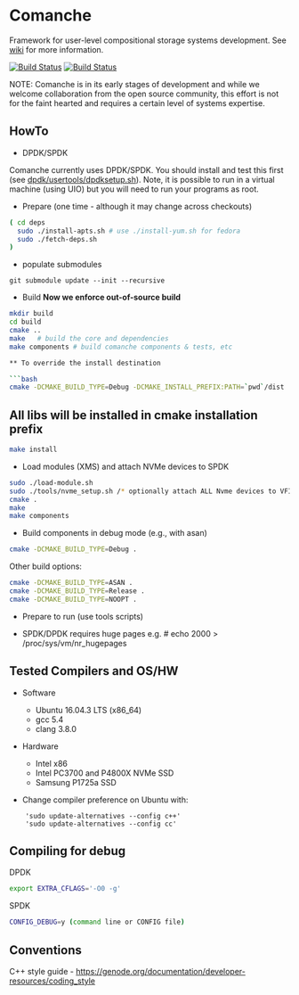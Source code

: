 # Comanche
Framework for user-level compositional storage systems development. See [wiki](https://github.com/IBM/comanche/wiki) for more information.

[![Build Status](https://travis-ci.com/IBM/comanche.svg?branch=master)](https://travis-ci.com/IBM/comanche)
[![Build Status](https://travis-ci.com/IBM/comanche.svg?branch=unstable)](https://travis-ci.com/IBM/comanche)

NOTE: Comanche is in its early stages of development and while we welcome collaboration from the open source community, this effort is not for the faint hearted and requires a certain level of systems expertise.


HowTo
-----

* DPDK/SPDK

Comanche currently uses DPDK/SPDK.  You should install and test this
first (see [dpdk/usertools/dpdksetup.sh](https://github.com/spdk/dpdk/blob/spdk-17.05/usertools/dpdk-setup.sh)).  Note, it is possible to run
in a virtual machine (using UIO) but you will need to run your
programs as root.

* Prepare (one time - although it may change across checkouts)

```bash
( cd deps
  sudo ./install-apts.sh # use ./install-yum.sh for fedora
  sudo ./fetch-deps.sh
)
```

* populate submodules
```
git submodule update --init --recursive
```


* Build
**Now we enforce out-of-source build**

```bash
mkdir build
cd build
cmake ..
make   # build the core and dependencies
make components # build comanche components & tests, etc

** To override the install destination

```bash
cmake -DCMAKE_BUILD_TYPE=Debug -DCMAKE_INSTALL_PREFIX:PATH=`pwd`/dist ..
```

## All libs will be installed in cmake installation prefix

```bash
make install
```

* Load modules (XMS) and attach NVMe devices to SPDK 
```bash
sudo ./load-module.sh
sudo ./tools/nvme_setup.sh /* optionally attach ALL Nvme devices to VFIO */
cmake .
make
make components
```

* Build components in debug mode (e.g., with asan)

```bash
cmake -DCMAKE_BUILD_TYPE=Debug .
```

Other build options:

```bash
cmake -DCMAKE_BUILD_TYPE=ASAN .
cmake -DCMAKE_BUILD_TYPE=Release .
cmake -DCMAKE_BUILD_TYPE=NOOPT .
```

* Prepare to run (use tools scripts)

- SPDK/DPDK requires huge pages
  e.g. # echo 2000 > /proc/sys/vm/nr_hugepages
  

Tested Compilers and OS/HW
--------------------------

* Software 
  - Ubuntu 16.04.3 LTS (x86_64)
  - gcc 5.4
  - clang 3.8.0

* Hardware
  - Intel x86
  - Intel PC3700 and P4800X NVMe SSD
  - Samsung P1725a SSD


* Change compiler preference on Ubuntu with:
```
    'sudo update-alternatives --config c++'
    'sudo update-alternatives --config cc' 
```    
Compiling for debug
-------------------

DPDK
```bash
export EXTRA_CFLAGS='-O0 -g'
```
SPDK
```bash
CONFIG_DEBUG=y (command line or CONFIG file)
```


Conventions
-----------

C++ style guide - https://genode.org/documentation/developer-resources/coding_style

